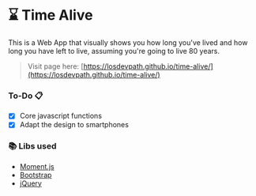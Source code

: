 # ⌛️ Time Alive
This is a Web App that visually shows you how long you've lived and how long you have left to live, assuming you're going to live 80 years.

> Visit page here: [https://losdevpath.github.io/time-alive/](https://losdevpath.github.io/time-alive/)

### **To-Do** 📋
- [x] Core javascript functions
- [x] Adapt the design to smartphones

### 📚 Libs used
- [Moment.js](https://momentjs.com/)
- [Bootstrap](https://getbootstrap.com/)
- [jQuery](https://jquery.com/)